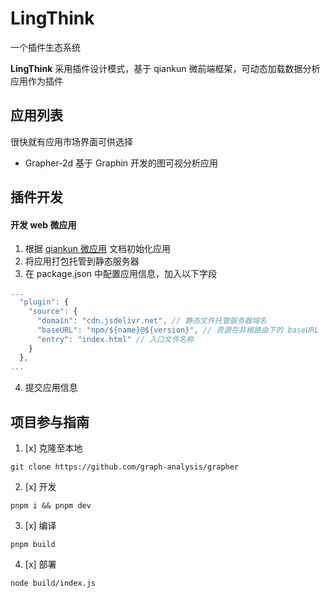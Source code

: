 # LingThink

一个插件生态系统

**LingThink** 采用插件设计模式，基于 qiankun 微前端框架，可动态加载数据分析应用作为插件

## 应用列表

很快就有应用市场界面可供选择

- Grapher-2d 基于 Graphin 开发的图可视分析应用

## 插件开发

#### 开发 web 微应用

1. 根据 [qiankun 微应用](https://qiankun.umijs.org/zh) 文档初始化应用
2. 将应用打包托管到静态服务器
3. 在 package.json 中配置应用信息，加入以下字段

```js
...
  "plugin": {
    "source": {
      "domain": "cdn.jsdelivr.net", // 静态文件托管服务器域名
      "baseURL": "npm/${name}@${version}", // 资源在非根路由下的 baseURL
      "entry": "index.html" // 入口文件名称
    }
  },
...
```

4. 提交应用信息

## 项目参与指南

1. [x] 克隆至本地

`git clone https://github.com/graph-analysis/grapher`

2. [x] 开发

`pnpm i && pnpm dev`

3. [x] 编译

`pnpm build`

4. [x] 部署

`node build/index.js`
